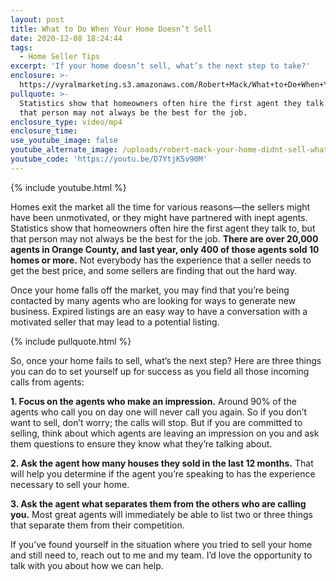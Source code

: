 ```yaml
---
layout: post
title: What to Do When Your Home Doesn’t Sell
date: 2020-12-08 18:24:44
tags:
  - Home Seller Tips
excerpt: 'If your home doesn’t sell, what’s the next step to take?'
enclosure: >-
  https://vyralmarketing.s3.amazonaws.com/Robert+Mack/What+to+Do+When+Your+Home+Doesn%E2%80%99t+Sell.mp4
pullquote: >-
  Statistics show that homeowners often hire the first agent they talk to, but
  that person may not always be the best for the job.
enclosure_type: video/mp4
enclosure_time:
use_youtube_image: false
youtube_alternate_image: /uploads/robert-mack-your-home-didnt-sell-whats-your-next-step-yt.jpg
youtube_code: 'https://youtu.be/D7YtjK5v90M'
---
```


{% include youtube.html %}

Homes exit the market all the time for various reasons—the sellers might have been unmotivated, or they might have partnered with inept agents. Statistics show that homeowners often hire the first agent they talk to, but that person may not always be the best for the job. **There are over 20,000 agents in Orange County, and last year, only 400 of those agents sold 10 homes or more.** Not everybody has the experience that a seller needs to get the best price, and some sellers are finding that out the hard way.

Once your home falls off the market, you may find that you’re being contacted by many agents who are looking for ways to generate new business. Expired listings are an easy way to have a conversation with a motivated seller that may lead to a potential listing.

{% include pullquote.html %}

So, once your home fails to sell, what’s the next step? Here are three things you can do to set yourself up for success as you field all those incoming calls from agents:

**1\. Focus on the agents who make an impression.** Around 90% of the agents who call you on day one will never call you again. So if you don’t want to sell, don’t worry; the calls will stop. But if you are committed to selling, think about which agents are leaving an impression on you and ask them questions to ensure they know what they’re talking about.

**2\. Ask the agent how many houses they sold in the last 12 months.** That will help you determine if the agent you’re speaking to has the experience necessary to sell your home.

**3\. Ask the agent what separates them from the others who are calling you.** Most great agents will immediately be able to list two or three things that separate them from their competition.&nbsp;

If you’ve found yourself in the situation where you tried to sell your home and still need to, reach out to me and my team. I’d love the opportunity to talk with you about how we can help.
